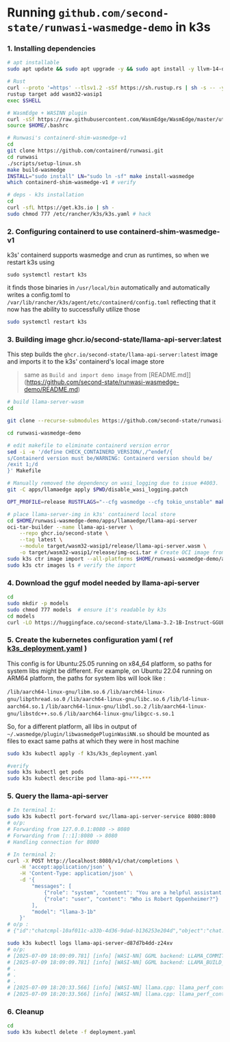 # Running `github.com/second-state/runwasi-wasmedge-demo` in k3s

### 1. Installing dependencies 
```sh
# apt installable
sudo apt update && sudo apt upgrade -y && sudo apt install -y llvm-14-dev liblld-14-dev software-properties-common gcc g++ asciinema containerd cmake zlib1g-dev build-essential python3 python3-dev python3-pip git clang

# Rust
curl --proto '=https' --tlsv1.2 -sSf https://sh.rustup.rs | sh -s -- -y && source $HOME/.cargo/env
rustup target add wasm32-wasip1
exec $SHELL

# WasmEdge + WASINN plugin
curl -sSf https://raw.githubusercontent.com/WasmEdge/WasmEdge/master/utils/install.sh | bash -s -- --plugins wasi_nn-ggml -v 0.14.1 # binaries and plugin in $HOME/.wasmedge
source $HOME/.bashrc

# Runwasi's containerd-shim-wasmedge-v1
cd
git clone https://github.com/containerd/runwasi.git
cd runwasi
./scripts/setup-linux.sh
make build-wasmedge
INSTALL="sudo install" LN="sudo ln -sf" make install-wasmedge
which containerd-shim-wasmedge-v1 # verify

# deps - k3s installation
cd
curl -sfL https://get.k3s.io | sh - 
sudo chmod 777 /etc/rancher/k3s/k3s.yaml # hack
```

### 2. Configuring containerd to use containerd-shim-wasmedge-v1
k3s' containerd supports wasmedge and crun as runtimes, so when we restart k3s using 

`sudo systemctl restart k3s`

it finds those binaries in `/usr/local/bin` automatically and automatically writes a config.toml to `/var/lib/rancher/k3s/agent/etc/containerd/config.toml` reflecting that it now has the ability to successfully utilize those
```sh
sudo systemctl restart k3s
```


### 3. Building image ghcr.io/second-state/llama-api-server:latest
This step builds the `ghcr.io/second-state/llama-api-server:latest` image and imports it to the k3s' containerd's local image store

> same as `Build and import demo image` from [README.md]](https://github.com/second-state/runwasi-wasmedge-demo/README.md)

```sh
# build llama-server-wasm
cd

git clone --recurse-submodules https://github.com/second-state/runwasi-wasmedge-demo.git

cd runwasi-wasmedge-demo

# edit makefile to eliminate containerd version error
sed -i -e '/define CHECK_CONTAINERD_VERSION/,/^endef/{
s/Containerd version must be/WARNING: Containerd version should be/
/exit 1;/d
}' Makefile

# Manually removed the dependency on wasi_logging due to issue #4003.
git -C apps/llamaedge apply $PWD/disable_wasi_logging.patch

OPT_PROFILE=release RUSTFLAGS="--cfg wasmedge --cfg tokio_unstable" make apps/llamaedge/llama-api-server

# place llama-server-img in k3s' containerd local store
cd $HOME/runwasi-wasmedge-demo/apps/llamaedge/llama-api-server
oci-tar-builder --name llama-api-server \
    --repo ghcr.io/second-state \
    --tag latest \
    --module target/wasm32-wasip1/release/llama-api-server.wasm \
    -o target/wasm32-wasip1/release/img-oci.tar # Create OCI image from the WASM binary
sudo k3s ctr image import --all-platforms $HOME/runwasi-wasmedge-demo/apps/llamaedge/llama-api-server/target/wasm32-wasip1/release/img-oci.tar 
sudo k3s ctr images ls # verify the import
```

### 4. Download the gguf model needed by llama-api-server
```sh 
cd
sudo mkdir -p models
sudo chmod 777 models  # ensure it's readable by k3s
cd models
curl -LO https://huggingface.co/second-state/Llama-3.2-1B-Instruct-GGUF/resolve/main/Llama-3.2-1B-Instruct-Q5_K_M.gguf
```

### 5. Create the kubernetes configuration yaml ( ref [k3s_deployment.yaml](https://github.com/second-state/runwasi-wasmedge-demo/k3s/k3s_deployment.yaml) )
This config is for Ubuntu:25.05 running on x84_64 platform, so paths for system libs might be different.
For example, on Ubuntu 22.04 running on ARM64 platform, the paths for system libs will look like :

`/lib/aarch64-linux-gnu/libm.so.6`
`/lib/aarch64-linux-gnu/libpthread.so.0`
`/lib/aarch64-linux-gnu/libc.so.6`
`/lib/ld-linux-aarch64.so.1`
`/lib/aarch64-linux-gnu/libdl.so.2`
`/lib/aarch64-linux-gnu/libstdc++.so.6`
`/lib/aarch64-linux-gnu/libgcc-s.so.1`

So, for a different platform, all libs in output of 
`~/.wasmedge/plugin/libwasmedgePluginWasiNN.so`
should be mounted as files to exact same paths at which they were in host machine

```sh
sudo k3s kubectl apply -f k3s/k3s_deployment.yaml

#verify
sudo k3s kubectl get pods
sudo k3s kubectl describe pod llama-api-***-***
```

### 5. Query the llama-api-server
```sh
# In terminal 1:
sudo k3s kubectl port-forward svc/llama-api-server-service 8080:8080
# o/p:
# Forwarding from 127.0.0.1:8080 -> 8080
# Forwarding from [::1]:8080 -> 8080
# Handling connection for 8080

# In terminal 2:
curl -X POST http://localhost:8080/v1/chat/completions \
    -H 'accept:application/json' \
    -H 'Content-Type: application/json' \
    -d '{
        "messages": [
            {"role": "system", "content": "You are a helpful assistant."},
            {"role": "user", "content": "Who is Robert Oppenheimer?"}
        ],
        "model": "llama-3-1b"
    }'
# o/p :
# {"id":"chatcmpl-10af011c-a33b-4d36-9dad-b136253e204d","object":"chat.completion","created":1752085233,"model":"llama-3-1b","choices":[{"index":0,"message":{"content":"Robert Oppenheimer (1904-1967) was an American theoretical physicist who played a key role in the development of the atomic bomb during World War II. He is widely regarded as one of the most influential scientists of the 20th century.\n\nOppenheimer was born on April 22, 1904, in New York City to Jewish parents from Russia. His early life was marked by his family's emigration to the United States after anti-Semitic violence against Jews in Germany. He received his Ph.D. in physics from Princeton University in 1927 and worked at various research institutions, including the University of California, Berkeley.\n\nIn 1933, Oppenheimer joined Los Alamos Laboratory (now Los Alamos National Laboratory) as a young physicist working on a top-secret project to develop an atomic bomb under J. Robert Oppenheimer's direction. This project was code-named \"Manhattan Project.\" In 1942, the United States dropped the first atomic bombs on Hiroshima and Nagasaki, Japan, leading to his involvement in the development of the atomic bomb.\n\nAfter the war, Oppenheimer continued his work at Los Alamos and later became the director of the Manhattan Project's secret research division. He also played a key role in shaping the post-war nuclear policy, particularly through his presidency of the Advisory Committee on Nuclear Energy (ACNE), which helped to establish the United States' nuclear energy industry.\n\nDespite his crucial contributions to the development of atomic energy and national security, Oppenheimer was haunted by the moral implications of his work. He believed that his involvement in the Manhattan Project had made him complicit in the bombings, and he struggled with personal demons throughout his life. In 1954, he was subjected to a series of \"security clearance examinations\" due to allegations of subversive activities, which damaged his reputation and led to his eventual expulsion from government service.\n\nOppenheimer's views on science were also criticized for being too nuanced and scientifically skeptical. He believed that scientists should be guided by principles of ethics rather than simply pursuing power. After his retirement in 1955, he became an advocate for disarmament and arms control.\n\nThe 1986 book \"American Prometheus: The Triumph and Tragedy of J. Robert Oppenheimer\" was a critical biography written by Kai Bird and Martin J. Sherwin that helped to redeem Oppenheimer's reputation and provide a nuanced understanding of his complex legacy.\n\nDespite the controversy surrounding him, Robert Oppenheimer remains an important figure in science history and continues to be celebrated for his contributions to physics and his role in shaping our understanding of atomic energy.","role":"assistant"},"finish_reason":"stop","logprobs":null}],"usage":{"prompt_tokens":28,"completion_tokens":534,"total_tokens":562}}
```
```sh
sudo k3s kubectl logs llama-api-server-d87d7b4dd-z24xv
# o/p:
# [2025-07-09 18:09:09.781] [info] [WASI-NN] GGML backend: LLAMA_COMMIT 2e89f76b
# [2025-07-09 18:09:09.781] [info] [WASI-NN] GGML backend: LLAMA_BUILD_NUMBER 5640
# .
# .
# .
# [2025-07-09 18:20:33.566] [info] [WASI-NN] llama.cpp: llama_perf_context_print:        eval time =       0.00 ms /   533 runs   (    0.00 ms per token,      inf tokens per second)
# [2025-07-09 18:20:33.566] [info] [WASI-NN] llama.cpp: llama_perf_context_print:       total time =  683783.35 ms /   561 tokens
```

### 6. Cleanup
```sh
cd
sudo k3s kubectl delete -f deployment.yaml
```